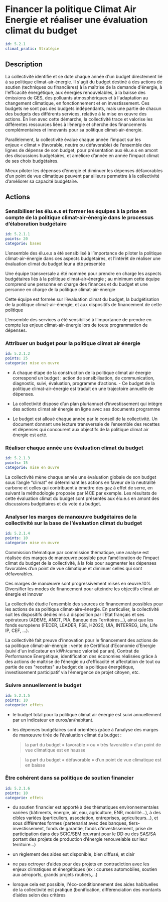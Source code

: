 # Financer la politique Climat Air Energie et réaliser une évaluation climat du budget
```yaml
id: 5.2.1
climat_pratic: Stratégie
```
## Description
La collectivité identifie et se dote chaque année d'un budget directement lié à sa politique climat-air-énergie. Il s'agit du budget destiné à des actions de soutien (techniques ou financières) à la maîtrise de la demande d'énergie, à l'efficacité énergétique, aux énergies renouvelables, à la baisse des émissions de GES, des polluants atmosphériques et à l'adaptation au changement climatique, en fonctionnement et en investissement. Ces budgets ne sont pas des budgets indépendants, mais une partie de chacun des budgets des différents services, relative à la mise en œuvre des actions. En lien avec cette démarche, la collectivité trace et valorise les différentes ressources liées à l’énergie et cherche des financements complémentaires et innovants pour sa politique climat-air-énergie.

Parallèlement, la collectivité évalue chaque année l’impact sur les enjeux « climat » (favorable, neutre ou défavorable) de l’ensemble des lignes de dépense de son budget, pour présentation aux élu.e.s en amont des discussions budgétaires, et améliore d’année en année l’impact climat de ses choix budgétaires.

Mieux piloter les dépenses d’énergie et diminuer les dépenses défavorables d’un point de vue climatique peuvent par ailleurs permettre à la collectivité d’améliorer sa capacité budgétaire.



## Actions
### Sensibiliser les élu.e.s et former les équipes à la prise en compte de la politique climat-air-énergie dans le processus d’élaboration budgétaire
```yaml
id: 5.2.1.1
points: 20
categorie: bases
```
L’ensemble des élu.e.s a été sensibilisé à l’importance de piloter la politique climat-air-énergie dans ces aspects budgétaires, et l’intérêt de réaliser une évaluation climat du budget leur a été présentée

Une équipe transversale a été nommée pour prendre en charge les aspects budgétaires liés à la politique climat-air-énergie ; au minimum cette équipe comprend une personne en charge des finances et du budget et une personne en charge de la politique climat-air-énergie

Cette équipe est formée sur l’évaluation climat du budget, la budgétisation de la politique climat-air-énergie, et aux dispositifs de financement de cette politique

L’ensemble des services a été sensibilisé à l’importance de prendre en compte les enjeux climat-air-énergie lors de toute programmation de dépenses.






### Attribuer un budget pour la politique climat air énergie
```yaml
id: 5.2.1.2
points: 25
categorie: mise en œuvre
```
- A chaque étape de la construction de la politique climat air énergie correspond un budget : action de sensibilisation, de communication, diagnostic, suivi, évaluation, programme d’actions. - Ce budget de la politique climat-air-énergie est traduit en une trajectoire annuelle de dépenses.

- La collectivité dispose d’un plan pluriannuel d’investissement qui intègre des actions climat air énergie en ligne avec ses documents programme

- Le budget est alloué chaque année par le conseil de la collectivité. Un document donnant une lecture transversale de l’ensemble des recettes et dépenses qui concourent aux objectifs de la politique climat air énergie est acté.




### Réaliser chaque année une évaluation climat du budget
```yaml
id: 5.2.1.3
points: 15
categorie: mise en œuvre
```
La collectivité mène chaque année une évaluation globale de son budget sous l’angle “climat” en déterminant les actions en faveur de la neutralité carbone et celles qui contribuent à émettre des gaz à effet de serre, en suivant la méthodologie proposée par I4CE par exemple. Les résultats de cette évaluation climat du budget sont présentés aux élu.e.s en amont des discussions budgétaires et du vote du budget.




### Analyser les marges de manœuvre budgétaires de la collectivité sur la base de l’évaluation climat du budget
```yaml
id: 5.2.1.4
points: 10
categorie: mise en œuvre
```
Commission thématique par commission thématique, une analyse est réalisée des marges de manœuvre possible pour l’amélioration de l’impact climat du budget de la collectivité, à la fois pour augmenter les dépenses favorables d’un point de vue climatique et diminuer celles qui sont défavorables.

Ces marges de manœuvre sont progressivement mises en œuvre.10% Diversifier les modes de financement pour atteindre les objectifs climat air énergie et innover

La collectivité étudie l’ensemble des sources de financement possibles pour les actions de sa politique climat-aire-énergie. En particulier, la collectivité suit les dispositifs dédiés mis à disposition par l’Etat français et ses opérateurs (ADEME, ANCT, PIA, Banque des Territoires…), ainsi que les fonds européens (FEDER, LEADER, FSE, H2020, UIA, INTERREG, Life, Life IP, CEF, ...).

La collectivité fait preuve d’innovation pour le financement des actions de sa politique climat-air-énergie : vente de Certificat d’Economie d’Energie (suivi d'un indicateur en kWh/cumac valorisé par an), Contrat de Performance Energétique, identification des économies réalisées grâce à des actions de maîtrise de l’énergie ou d'efficacité et affectation de tout ou partie de ces "recettes" au budget de la politique énergétique, investissement participatif via l’émergence de projet citoyen, etc.






### Suivre annuellement le budget
```yaml
id: 5.2.1.5
points: 10
categorie: effets
```
- le budget total pour la politique climat air énergie est suivi annuellement par un indicateur en euros/an/habitant. 

- les dépenses budgétaires sont orientées grâce à l’analyse des marges de manœuvre tirée de l’évaluation climat du budget :

    > la part du budget « favorable » ou « très favorable » d’un point de vue climatique est en hausse

    > la part du budget « défavorable » d’un point de vue climatique est en baisse






### Être cohérent dans sa politique de soutien financier
```yaml
id: 5.2.1.6
points: 10
categorie: effets
```
- du soutien financier est apporté à des thématiques environnementales variées (bâtiments, énergie, air, eau, agriculture, ENR, mobilité...), à des cibles variées (particuliers, association, entreprises, agriculteurs...), et sous différentes formes (partenariat avec des banques, tiers-investissement, fonds de garantie, fonds d'investissement, prise de participation dans des SCIC/SEM œuvrant pour le DD ou des SAS/SA portant des projets de production d’énergie renouvelable sur leur territoire...)

- un règlement des aides est disponible, bien diffusé, et clair

- ne pas octroyer d’aides pour des projets en contradiction avec les enjeux climatiques et énergétiques (ex : courses automobiles, soutien aux aéroports, grands projets routiers,...)

- lorsque cela est possible, l'éco-conditionnement des aides habituelles de la collectivité est pratiqué (bonification, différenciation des montants d’aides selon des critères 







